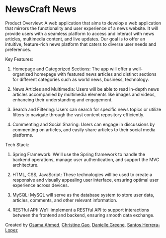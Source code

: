 # NewsCraft News

Product Overview: A web application that aims to develop a web application that mirrors the functionality and user experience of a news website. It will provide users with a seamless platform to access and interact with news articles, multimedia content, and live updates. Our goal is to offer an intuitive, feature-rich news platform that caters to diverse user needs and preferences.

Key Features:
1. Homepage and Categorized Sections: The app will offer a well-organized homepage with featured news articles and distinct sections for different categories such as world news, business, technology.

2. News Articles and Multimedia: Users will be able to read in-depth news articles accompanied by multimedia elements like images and videos, enhancing their understanding and engagement.

3. Search and Filtering: Users can search for specific news topics or utilize filters to navigate through the vast content repository efficiently.

4. Commenting and Social Sharing: Users can engage in discussions by commenting on articles, and easily share articles to their social media platforms.



Tech Stack:
1. Spring Framework: We'll use the Spring framework to handle the backend operations, manage user authentication, and support the MVC architecture.

4. HTML, CSS, JavaScript: These technologies will be used to create a responsive and visually appealing user interface, ensuring optimal user experience across devices.

5. MySQL: MySQL will serve as the database system to store user data, articles, comments, and other relevant information.

6. RESTful API: We'll implement a RESTful API to support interactions between the frontend and backend, ensuring smooth data exchange.

Created by [Osama Ahmed](https://www.linkedin.com/in/oahmed105/), [Christine Gao](https://www.linkedin.com/in/ctgao2/), [Danielle Greene](https://www.linkedin.com/in/danielle-n-greene/), [Santos Herrera-Lopez](https://www.linkedin.com/in/santosherreralopez/)